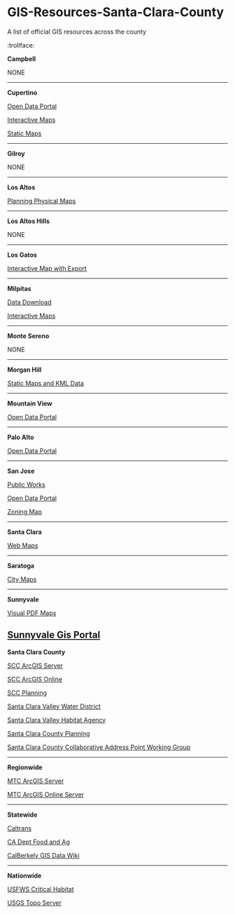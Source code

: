 # GIS-Resources-Santa-Clara-County
A list of official GIS resources across the county

:trollface:


**Campbell**

NONE

---

**Cupertino**

[Open Data Portal](http://gis.cupertino.opendata.arcgis.com/)

[Interactive Maps](https://gis.cupertino.org/webapps/)

[Static Maps](https://gis.cupertino.org/staticmaps/)

---

**Gilroy**

NONE

---

**Los Altos**

[Planning Physical Maps](http://www.losaltosca.gov/communitydevelopment/page/adopted-plans)

---

**Los Altos Hills**

NONE

---

**Los Gatos**

[Interactive Map with Export](http://www2.lynxgis.com/Html5Viewer/Index.html?configBase=http://www2.lynxgis.com/Geocortex/Essentials/REST/sites/Los_Gatos_Public/viewers/TLGHTML5/virtualdirectory/Resources/Config/Default)

---

**Milpitas**

[Data Download](http://app.ci.milpitas.ca.gov/services/gis/data_files.asp)

[Interactive Maps](http://www.ci.milpitas.ca.gov/milpitas/departments/information-services/geographic-information/)

---

**Monte Sereno**

NONE

---

**Morgan Hill**

[Static Maps and KML Data](http://www.morgan-hill.ca.gov/657/Maps)

---

**Mountain View**

[Open Data Portal](http://data.mountainview.opendata.arcgis.com/datasets?sort_by=updated_at)

---

**Palo Alto**

[Open Data Portal](http://data.cityofpaloalto.org/dashboards/7576/palo-alto-gis-data/)

---

**San Jose**

[Public Works](http://www.sanjoseca.gov/index.aspx?NID=3308)

[Open Data Portal](http://data.sanjoseca.gov/home)

[Zoning Map](http://www.sanjoseca.gov/index.aspx?nid=2037)

---

**Santa Clara**

[Web Maps](http://santaclaraca.gov/residents/maps)

---

**Saratoga**

[City Maps](http://www.saratoga.ca.us/about/city_maps/)

---

**Sunnyvale**

[Visual PDF Maps](http://sunnyvale.ca.gov/Departments/CommunityDevelopment/MapsandData.aspx)

[Sunnyvale Gis Portal](http://gis.sunnyvale.ca.gov/gallery/)
---


**Santa Clara County**

[SCC ArcGIS Server](https://www.sccgov.org/gis/rest/services)

[SCC ArcGIS Online](http://services.arcgis.com/NkcnS0qk4w2wasOJ/arcgis/rest/services/)

[SCC Planning](http://services2.arcgis.com/tcv2cMrq63AgvbHF/ArcGIS/rest/services)

[Santa Clara Valley Water District](http://www.valleywater.org/services/GIS.aspx)

[Santa Clara Valley Habitat Agency](http://scv-habitatagency.org/193/GIS-Data-Key-Maps)

[Santa Clara County Planning](http://gisdata.sccplanning.opendata.arcgis.com/)

[Santa Clara County Collaborative Address Point Working Group](http://sccgov.maps.arcgis.com/home/group.html?id=12035bae10f242a58e46c433ebfe4b69)

---

**Regionwide**

[MTC ArcGIS Server](http://gis.mtc.ca.gov/mtc/rest/services)

[MTC ArcGIS Online Server](https://services3.arcgis.com/i2dkYWmb4wHvYPda/arcgis/rest/services/)

---

**Statewide**

[Caltrans](http://www.dot.ca.gov/hq/tsip/gis/datalibrary/)

[CA Dept Food and Ag](http://gis.cdfa.ca.gov/ArcGIS/rest/services)

[CalBerkely GIS Data Wiki](http://www.lib.berkeley.edu/wikis/EART_wiki/index.php?n=Main.GISDataSources)

---

**Nationwide**

[USFWS Critical Habitat](http://ecos.fws.gov/arcgis/rest/services/crithab/usfwsCriticalHabitat/MapServer)

[USGS Topo Server](http://services.nationalmap.gov/arcgis/rest/services/USGSTopoLarge/MapServer)
